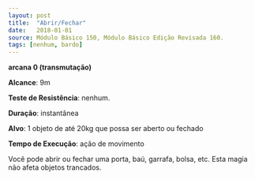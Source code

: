 ```yaml
---
layout: post
title:  "Abrir/Fechar"
date:   2018-01-01
source: Módulo Básico 150, Módulo Básico Edição Revisada 160.
tags: [nenhum, bardo]
---
```


**arcana 0 (transmutação)**

**Alcance**: 9m

**Teste de Resistência**: nenhum.

**Duração**: instantânea

**Alvo**: 1 objeto de até 20kg que possa ser aberto ou fechado

**Tempo de Execução**: ação de movimento

Você pode abrir ou fechar uma porta, baú, garrafa, bolsa, etc. Esta magia não afeta objetos trancados.
